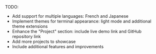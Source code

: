 TODO:
* Add support for multiple languages: French and Japanese
* Implement themes for terminal appearance: light mode and additional theme extensions
* Enhance the "Project" section: include live demo link and GitHub repository link
* Add more projects to showcase
* Include additional features and improvements
